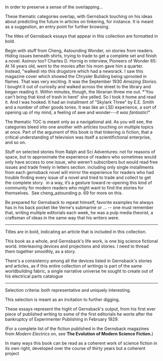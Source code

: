 In order to preserve a sense of the overlapping…

These thematic categories overlap, with Gernsback touching on his ideas about predicting the future in articles on tinkering, for instance.  It is meant as a suggestion, an entry point for further browsing.

The titles of Gernsback essays that appear in this collection are formatted in bold.

Begin with stuff from Cheng, Astounding Wonder, on stories from readers.  Hiding issues beneath shirts, trying to trade to get a complete set and finish a novel.  Asimov too?  Charles D. Hornig in interview, Pioneers of Wonder 65:  At 14 years old, went to the movies after his mom gave him a quarter.  Instead, "walkedi nto this drugstore which had a newsrack.  I saw this magazine cover which showed the Chrysler Building being uprooted in flames.  That was very exciting.  It was the September 1930 *Amazing Stories.*  I bought it out of curiosity and walked across the street to the library and began reading it.  Within minutes, though, the librarian threw me out.  *'You can't bring that kind of trash in here!' she yelled.  So I took it home and read it.  And I was hooked.  It had an installment of "Skylark Three" by E.E. Smith and a number of other goods tories.  It was like an LSD experience, a sort of opening up of my mind, a feeling of awe and wonder---*it was fantastic!*"

The thematic TOC is meant only as a navigational aid. As you will see, the categories bleed into one another with articles touching on multiple topics at once. Part of the argument of this book is that tinkering *is* fiction, that a critical understanding of television was itself a scientifictional enterprise, and so on.

Stuff on selected stories from Ralph and Sci Adventures: not for reasons of space, but to approximate the experience of readers who sometimes would only have access to one issue, who weren't subscribers but would read free issues and trade freely in letters section.  including only single installments from each gernsback novel will mirror the experience for readers who had trouble finding every issue of a novel and tried to trade and collect to get the complete story.  in a way, it’s a gesture toward re-opening this kind of community for modern readers who might want to find the stories for themselves.  See cheng_astounding p. 69 for more on this.

Be prepared for Gernsback to repeat himself, favorite examples he always has in his back pocket like Verne's submarine or ... -- one must remember that, writing multiple editorials each week, he was a pulp media theorist, a craftsman of ideas in the same way that his writers were.

* * * * * * * * * * * * 

Titles are in bold, indicating an article that is included in this collection.

This book as a whole, and Gernsback's life work, is one big science fictional world. Interleaving devices and projections and stories. I need to thread them together smoothly, as a story.

There's a consistency among all the devices listed in Gernsback's stories and articles, as if this entire collection of writings is part of the same worldbuilding fabric, a single narrative universe he sought to create out of his electrical parts catalogue

* * * * * * 

Selection criteria:  both representative and uniquely interesting.

This selection is meant as an invitation to further digging.

These essays represent the hight of Gernsback's output, from his first ever piece of published writing to some of the first editorials he worte after the bankruptcy of Experimenter Publishing in February 1929.

(For a complete list of the fiction published in the Gernsback magazines from *Modern Electrics* on, see **The Evolution of Modern Science Fiction.**)

In many ways this book can be read as a coherent work of science fiction in its own right, developed over the course of thirty years but a coherent project 